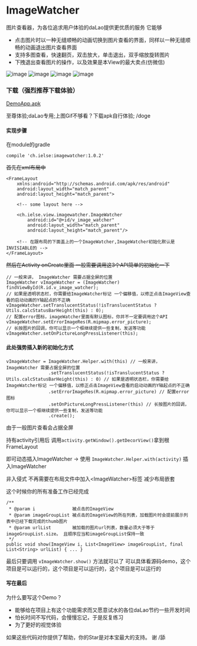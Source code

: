 # ImageWatcher
图片查看器，为各位追求用户体验的daLao提供更优质的服务
它能够

* 点击图片时以一种无缝顺畅的动画切换到图片查看的界面，同样以一种无缝顺畅的动画退出图片查看界面
* 支持多图查看，快速翻页，双击放大，单击退出，双手缩放旋转图片
* 下拽退出查看图片的操作，以及效果是本View的最大卖点(仿微信)

![image](https://github.com/iielse/DemoProjects/blob/master/P02_ImageWatcher/previews/111.gif)
![image](https://github.com/iielse/DemoProjects/blob/master/P02_ImageWatcher/previews/222.gif)
![image](https://github.com/iielse/DemoProjects/blob/master/P02_ImageWatcher/previews/333.gif)
![image](https://github.com/iielse/DemoProjects/blob/master/P02_ImageWatcher/previews/444.gif)

### 下载（强烈推荐下载体验）

[DemoApp.apk](https://github.com/iielse/DemoProjects/blob/master/P02_ImageWatcher/previews/app-debug.apk)

至尊体验;daLao专用;上图Gif不够看？下载apk自行体验; /doge

#### 实现步骤

在module的gradle
```
compile 'ch.ielse:imagewatcher:1.0.2'
```


~~首先在xml布局中~~
```
<FrameLayout
    xmlns:android="http://schemas.android.com/apk/res/android"
    android:layout_width="match_parent"
    android:layout_height="match_parent">

    <!-- some layout here -->

    <ch.ielse.view.imagewatcher.ImageWatcher
        android:id="@+id/v_image_watcher"
        android:layout_width="match_parent"
        android:layout_height="match_parent"/>

    <!-- 在跟布局的下面盖上的一个ImageWatcher,ImageWatcher初始化默认是INVISIABLE的 -->
</FrameLayout>
```

~~然后在Activity onCreate里面 一般需要调用这3个API简单的初始化一下~~

```
// 一般来讲， ImageWatcher 需要占据全屏的位置
ImageWatcher vImageWatcher = (ImageWatcher) findViewById(R.id.v_image_watcher);
// 如果是透明状态栏，你需要给ImageWatcher标记 一个偏移值，以修正点击ImageView查看的启动动画的Y轴起点的不正确
vImageWatcher.setTranslucentStatus(!isTranslucentStatus ? Utils.calcStatusBarHeight(this) : 0);
// 配置error图标，imageWatcher里面有默认图标，你并不一定要调用这个API
vImageWatcher.setErrorImageRes(R.mipmap.error_picture);
// 长按图片的回调，你可以显示一个框继续提供一些复制，发送等功能
vImageWatcher.setOnPictureLongPressListener(this);
```

#### 此处强势插入新的初始化方式
```
vImageWatcher = ImageWatcher.Helper.with(this) // 一般来讲， ImageWatcher 需要占据全屏的位置
                .setTranslucentStatus(!isTranslucentStatus ? Utils.calcStatusBarHeight(this) : 0) // 如果是透明状态栏，你需要给ImageWatcher标记 一个偏移值，以修正点击ImageView查看的启动动画的Y轴起点的不正确
                .setErrorImageRes(R.mipmap.error_picture) // 配置error图标
                .setOnPictureLongPressListener(this) // 长按图片的回调，你可以显示一个框继续提供一些复制，发送等功能
                .create();
```
由于一般图片查看会占据全屏

持有activity引用后 调用`activity.getWindow().getDecorView()`拿到根FrameLayout

即可动态插入ImageWatcher -> 使用 `ImageWatcher.Helper.with(activity)` 插入ImageWatcher

非入侵式 不再需要在布局文件中加入&lt;ImageWatcher&gt;标签 减少布局嵌套


这个时候你的所有准备工作已经完成
```
/**
 * @param i              被点击的ImageView
 * @param imageGroupList 被点击的ImageView的所在列表，加载图片时会提前展示列表中已经下载完成的thumb图片
 * @param urlList        被加载的图片url列表，数量必须大于等于 imageGroupList.size。 且顺序应当和imageGroupList保持一致
 */
public void show(ImageView i, List<ImageView> imageGroupList, final List<String> urlList) { ... }
```

最后只要调用 `vImageWatcher.show()` 方法就可以了
可以具体看源码demo，这个项目是可以运行的，这个项目是可以运行的，这个项目是可以运行的

#### 写在最后
为什么要写这个Demo？
* 能够给在项目上有这个功能需求而又愿意试水的各位daLao节约一些开发时间
* 怕长时间不写代码，会慢慢忘记，于是反复练习
* 为了更好的视觉体验

如果这些代码对你提供了帮助，你的Star是对本宝最大的支持。  谢 /舔
